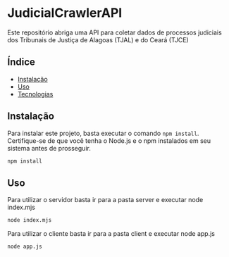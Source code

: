 # JudicialCrawlerAPI
Este repositório abriga uma API para coletar dados de processos judiciais dos Tribunais de Justiça de Alagoas (TJAL) e do Ceará (TJCE)


## Índice

- [Instalação](#instalação)
- [Uso](#uso)
- [Tecnologias](#Tecnolgias)

## Instalação

Para instalar este projeto, basta executar o comando `npm install`. Certifique-se de que você tenha o Node.js e o npm instalados em seu sistema antes de prosseguir.

```bash
npm install
```

## Uso
Para utilizar o servidor basta ir para a pasta server e executar node index.mjs

```bash
node index.mjs
```
Para utilizar o cliente basta ir para a pasta client e executar node app.js

```bash
node app.js
```





